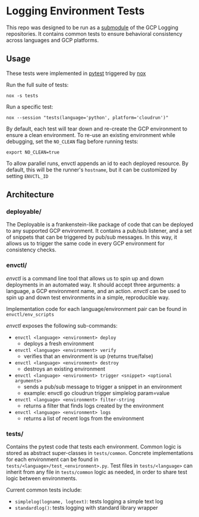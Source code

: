 # Logging Environment Tests

This repo was designed to be run as a [submodule](https://git-scm.com/book/en/v2/Git-Tools-Submodules) of the GCP Logging repositories.
It contains common tests to ensure behavioral consistency across languages and GCP platforms.

## Usage

These tests were implemented in [pytest](https://docs.pytest.org/en/stable/) triggered by [nox](https://nox.thea.codes/en/stable/)

Run the full suite of tests:

```
nox -s tests
```

Run a specific test:

```
nox --session "tests(language='python', platform='cloudrun')"
```

By default, each test will tear down and re-create the GCP environment to ensure a clean environment.
To re-use an existing environment while debugging, set the `NO_CLEAN` flag before running tests:

```
export NO_CLEAN=true
```

To allow parallel runs, envctl appends an id to each deployed resource. By default, this will be the runner's `hostname`,
but it can be customized by setting `ENVCTL_ID`

## Architecture

### deployable/

The Deployable is a frankenstein-like package of code that can be deployed to any supported GCP environment. 
It contains a pub/sub listener, and a set of snippets that can be triggered by pub/sub messages. In this way,
it allows us to trigger the same code in every GCP environment for consistency checks.

### envctl/

*envctl* is a command line tool that allows us to spin up and down deployments in an automated way.
It should accept three arguments: a language, a GCP environment name, and an action. 
*envctl* can be used to spin up and down test environments in a simple, reproducible way.

Implementation code for each language/environment pair can be found in `envctl/env_scripts`

*envctl* exposes the following sub-commands:
- `envctl <language> <environment> deploy`
  - deploys a fresh environment
- `envctl <language> <environment> verify`
  - verifies that an environment is up (returns true/false)
- `envctl <language> <environment> destroy`
  - destroys an existing environment
- `envctl <language> <environment> trigger <snippet> <optional arguments>`
  - sends a pub/sub message to trigger a snippet in an environment
  - example: envctl go cloudrun trigger simplelog param=value
- `envctl <language> <environment> filter-string`
  - returns a filter that finds logs created by the environment
- `envctl <language> <environment> logs`
  - returns a list of recent logs from the environment

### tests/

Contains the pytest code that tests each environment. Common logic is stored as abstract super-classes in `tests/common`.
Concrete implementations for each environment can be found in `tests/<language>/test_<environment>.py`. 
Test files in `tests/<language>` can inherit from any file in `tests/common` logic as needed, in order to share test logic between environments.

Current common tests include:

- `simplelog(logname, logtext)`: tests logging a simple text log
- `standardlog()`: tests logging with standard library wrapper
